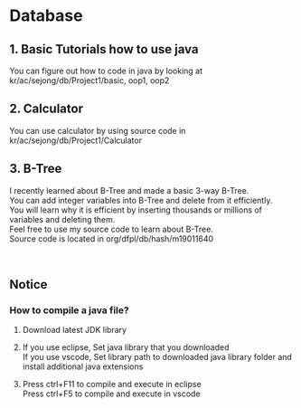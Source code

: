 # Database

<h2>1. Basic Tutorials how to use java</h2>
<div>
  <p>You can figure out how to code in java by looking at kr/ac/sejong/db/Project1/basic, oop1, oop2</p>
</div>
<h2>2. Calculator</h2>
<div>
  <p>You can use calculator by using source code in kr/ac/sejong/db/Project1/Calculator</p>
</div>
<h2>3. B-Tree</h2>
<div>
  <p>
    I recently learned about B-Tree and made a basic 3-way B-Tree.
    <br>
    You can add integer variables into B-Tree and delete from it efficiently.
    <br>
    You will learn why it is efficient by inserting thousands or millions of variables and deleting them.
    <br>
    Feel free to use my source code to learn about B-Tree.
    <br>
    Source code is located in org/dfpl/db/hash/m19011640
  </p>
</div>
<br>
<h2>Notice</h2>
<div>
  <h3>How to compile a java file?</h3>
  <ol>
    <li><p>Download latest JDK library</p></li>
    <li>
      <p>If you use eclipse, Set java library that you downloaded
      <br>If you use vscode, Set library path to downloaded java library folder and install additional java extensions
      </p>
    </li>
    <li>
      <p>Press ctrl+F11 to compile and execute in eclipse
      <br>Press ctrl+F5 to compile and execute in vscode
      </p>
    </li>
  </ol>
</div>
